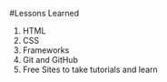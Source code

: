 #Lessons Learned
1. HTML
2. CSS
3. Frameworks
4. Git and GitHub
5. Free Sites to take tutorials and learn
